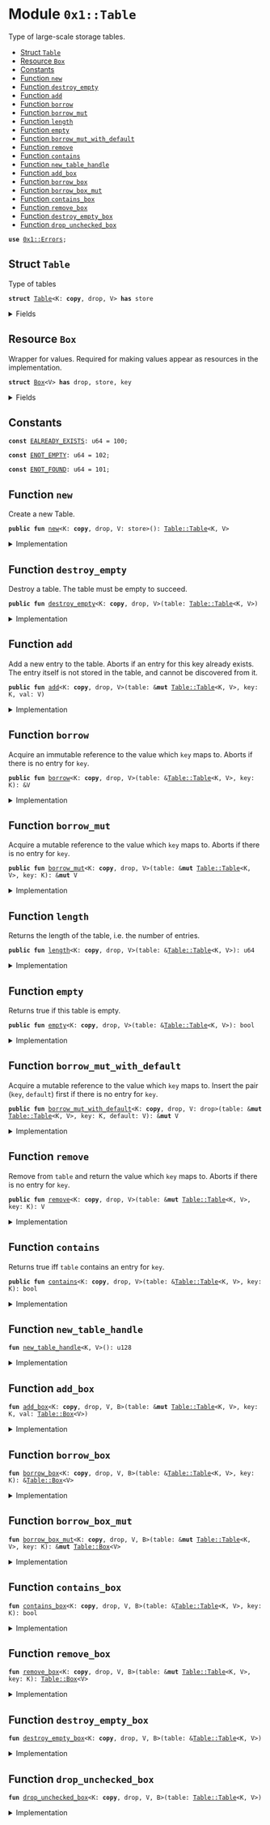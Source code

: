 
<a name="0x1_Table"></a>

# Module `0x1::Table`

Type of large-scale storage tables.


-  [Struct `Table`](#0x1_Table_Table)
-  [Resource `Box`](#0x1_Table_Box)
-  [Constants](#@Constants_0)
-  [Function `new`](#0x1_Table_new)
-  [Function `destroy_empty`](#0x1_Table_destroy_empty)
-  [Function `add`](#0x1_Table_add)
-  [Function `borrow`](#0x1_Table_borrow)
-  [Function `borrow_mut`](#0x1_Table_borrow_mut)
-  [Function `length`](#0x1_Table_length)
-  [Function `empty`](#0x1_Table_empty)
-  [Function `borrow_mut_with_default`](#0x1_Table_borrow_mut_with_default)
-  [Function `remove`](#0x1_Table_remove)
-  [Function `contains`](#0x1_Table_contains)
-  [Function `new_table_handle`](#0x1_Table_new_table_handle)
-  [Function `add_box`](#0x1_Table_add_box)
-  [Function `borrow_box`](#0x1_Table_borrow_box)
-  [Function `borrow_box_mut`](#0x1_Table_borrow_box_mut)
-  [Function `contains_box`](#0x1_Table_contains_box)
-  [Function `remove_box`](#0x1_Table_remove_box)
-  [Function `destroy_empty_box`](#0x1_Table_destroy_empty_box)
-  [Function `drop_unchecked_box`](#0x1_Table_drop_unchecked_box)


<pre><code><b>use</b> <a href="Errors.md#0x1_Errors">0x1::Errors</a>;
</code></pre>



<a name="0x1_Table_Table"></a>

## Struct `Table`

Type of tables


<pre><code><b>struct</b> <a href="Table.md#0x1_Table">Table</a>&lt;K: <b>copy</b>, drop, V&gt; <b>has</b> store
</code></pre>



<details>
<summary>Fields</summary>


<dl>
<dt>
<code>handle: u128</code>
</dt>
<dd>

</dd>
<dt>
<code>length: u64</code>
</dt>
<dd>

</dd>
</dl>


</details>

<a name="0x1_Table_Box"></a>

## Resource `Box`

Wrapper for values. Required for making values appear as resources in the implementation.


<pre><code><b>struct</b> <a href="Table.md#0x1_Table_Box">Box</a>&lt;V&gt; <b>has</b> drop, store, key
</code></pre>



<details>
<summary>Fields</summary>


<dl>
<dt>
<code>val: V</code>
</dt>
<dd>

</dd>
</dl>


</details>

<a name="@Constants_0"></a>

## Constants


<a name="0x1_Table_EALREADY_EXISTS"></a>



<pre><code><b>const</b> <a href="Table.md#0x1_Table_EALREADY_EXISTS">EALREADY_EXISTS</a>: u64 = 100;
</code></pre>



<a name="0x1_Table_ENOT_EMPTY"></a>



<pre><code><b>const</b> <a href="Table.md#0x1_Table_ENOT_EMPTY">ENOT_EMPTY</a>: u64 = 102;
</code></pre>



<a name="0x1_Table_ENOT_FOUND"></a>



<pre><code><b>const</b> <a href="Table.md#0x1_Table_ENOT_FOUND">ENOT_FOUND</a>: u64 = 101;
</code></pre>



<a name="0x1_Table_new"></a>

## Function `new`

Create a new Table.


<pre><code><b>public</b> <b>fun</b> <a href="Table.md#0x1_Table_new">new</a>&lt;K: <b>copy</b>, drop, V: store&gt;(): <a href="Table.md#0x1_Table_Table">Table::Table</a>&lt;K, V&gt;
</code></pre>



<details>
<summary>Implementation</summary>


<pre><code><b>public</b> <b>fun</b> <a href="Table.md#0x1_Table_new">new</a>&lt;K: <b>copy</b> + drop, V: store&gt;(): <a href="Table.md#0x1_Table">Table</a>&lt;K, V&gt; {
    <a href="Table.md#0x1_Table">Table</a>{
        handle: <a href="Table.md#0x1_Table_new_table_handle">new_table_handle</a>&lt;K, V&gt;(),
        length: 0,
    }
}
</code></pre>



</details>

<a name="0x1_Table_destroy_empty"></a>

## Function `destroy_empty`

Destroy a table. The table must be empty to succeed.


<pre><code><b>public</b> <b>fun</b> <a href="Table.md#0x1_Table_destroy_empty">destroy_empty</a>&lt;K: <b>copy</b>, drop, V&gt;(table: <a href="Table.md#0x1_Table_Table">Table::Table</a>&lt;K, V&gt;)
</code></pre>



<details>
<summary>Implementation</summary>


<pre><code><b>public</b> <b>fun</b> <a href="Table.md#0x1_Table_destroy_empty">destroy_empty</a>&lt;K: <b>copy</b> + drop, V&gt;(table: <a href="Table.md#0x1_Table">Table</a>&lt;K, V&gt;) {
    <b>assert</b>!(table.length == 0, <a href="Errors.md#0x1_Errors_invalid_state">Errors::invalid_state</a>(<a href="Table.md#0x1_Table_ENOT_EMPTY">ENOT_EMPTY</a>));
    <a href="Table.md#0x1_Table_destroy_empty_box">destroy_empty_box</a>&lt;K, V, <a href="Table.md#0x1_Table_Box">Box</a>&lt;V&gt;&gt;(&table);
    <a href="Table.md#0x1_Table_drop_unchecked_box">drop_unchecked_box</a>&lt;K, V, <a href="Table.md#0x1_Table_Box">Box</a>&lt;V&gt;&gt;(table)
}
</code></pre>



</details>

<a name="0x1_Table_add"></a>

## Function `add`

Add a new entry to the table. Aborts if an entry for this
key already exists. The entry itself is not stored in the
table, and cannot be discovered from it.


<pre><code><b>public</b> <b>fun</b> <a href="Table.md#0x1_Table_add">add</a>&lt;K: <b>copy</b>, drop, V&gt;(table: &<b>mut</b> <a href="Table.md#0x1_Table_Table">Table::Table</a>&lt;K, V&gt;, key: K, val: V)
</code></pre>



<details>
<summary>Implementation</summary>


<pre><code><b>public</b> <b>fun</b> <a href="Table.md#0x1_Table_add">add</a>&lt;K: <b>copy</b> + drop, V&gt;(table: &<b>mut</b> <a href="Table.md#0x1_Table">Table</a>&lt;K, V&gt;, key: K, val: V) {
    <a href="Table.md#0x1_Table_add_box">add_box</a>&lt;K, V, <a href="Table.md#0x1_Table_Box">Box</a>&lt;V&gt;&gt;(table, key, <a href="Table.md#0x1_Table_Box">Box</a>{val});
    table.length = table.length + 1
}
</code></pre>



</details>

<a name="0x1_Table_borrow"></a>

## Function `borrow`

Acquire an immutable reference to the value which <code>key</code> maps to.
Aborts if there is no entry for <code>key</code>.


<pre><code><b>public</b> <b>fun</b> <a href="Table.md#0x1_Table_borrow">borrow</a>&lt;K: <b>copy</b>, drop, V&gt;(table: &<a href="Table.md#0x1_Table_Table">Table::Table</a>&lt;K, V&gt;, key: K): &V
</code></pre>



<details>
<summary>Implementation</summary>


<pre><code><b>public</b> <b>fun</b> <a href="Table.md#0x1_Table_borrow">borrow</a>&lt;K: <b>copy</b> + drop, V&gt;(table: &<a href="Table.md#0x1_Table">Table</a>&lt;K, V&gt;, key: K): &V {
    &<a href="Table.md#0x1_Table_borrow_box">borrow_box</a>&lt;K, V, <a href="Table.md#0x1_Table_Box">Box</a>&lt;V&gt;&gt;(table, key).val
}
</code></pre>



</details>

<a name="0x1_Table_borrow_mut"></a>

## Function `borrow_mut`

Acquire a mutable reference to the value which <code>key</code> maps to.
Aborts if there is no entry for <code>key</code>.


<pre><code><b>public</b> <b>fun</b> <a href="Table.md#0x1_Table_borrow_mut">borrow_mut</a>&lt;K: <b>copy</b>, drop, V&gt;(table: &<b>mut</b> <a href="Table.md#0x1_Table_Table">Table::Table</a>&lt;K, V&gt;, key: K): &<b>mut</b> V
</code></pre>



<details>
<summary>Implementation</summary>


<pre><code><b>public</b> <b>fun</b> <a href="Table.md#0x1_Table_borrow_mut">borrow_mut</a>&lt;K: <b>copy</b> + drop, V&gt;(table: &<b>mut</b> <a href="Table.md#0x1_Table">Table</a>&lt;K, V&gt;, key: K): &<b>mut</b> V {
    &<b>mut</b> <a href="Table.md#0x1_Table_borrow_box_mut">borrow_box_mut</a>&lt;K, V, <a href="Table.md#0x1_Table_Box">Box</a>&lt;V&gt;&gt;(table, key).val
}
</code></pre>



</details>

<a name="0x1_Table_length"></a>

## Function `length`

Returns the length of the table, i.e. the number of entries.


<pre><code><b>public</b> <b>fun</b> <a href="Table.md#0x1_Table_length">length</a>&lt;K: <b>copy</b>, drop, V&gt;(table: &<a href="Table.md#0x1_Table_Table">Table::Table</a>&lt;K, V&gt;): u64
</code></pre>



<details>
<summary>Implementation</summary>


<pre><code><b>public</b> <b>fun</b> <a href="Table.md#0x1_Table_length">length</a>&lt;K: <b>copy</b> + drop, V&gt;(table: &<a href="Table.md#0x1_Table">Table</a>&lt;K, V&gt;): u64 {
    table.length
}
</code></pre>



</details>

<a name="0x1_Table_empty"></a>

## Function `empty`

Returns true if this table is empty.


<pre><code><b>public</b> <b>fun</b> <a href="Table.md#0x1_Table_empty">empty</a>&lt;K: <b>copy</b>, drop, V&gt;(table: &<a href="Table.md#0x1_Table_Table">Table::Table</a>&lt;K, V&gt;): bool
</code></pre>



<details>
<summary>Implementation</summary>


<pre><code><b>public</b> <b>fun</b> <a href="Table.md#0x1_Table_empty">empty</a>&lt;K: <b>copy</b> + drop, V&gt;(table: &<a href="Table.md#0x1_Table">Table</a>&lt;K, V&gt;): bool {
    table.length == 0
}
</code></pre>



</details>

<a name="0x1_Table_borrow_mut_with_default"></a>

## Function `borrow_mut_with_default`

Acquire a mutable reference to the value which <code>key</code> maps to.
Insert the pair (<code>key</code>, <code>default</code>) first if there is no entry for <code>key</code>.


<pre><code><b>public</b> <b>fun</b> <a href="Table.md#0x1_Table_borrow_mut_with_default">borrow_mut_with_default</a>&lt;K: <b>copy</b>, drop, V: drop&gt;(table: &<b>mut</b> <a href="Table.md#0x1_Table_Table">Table::Table</a>&lt;K, V&gt;, key: K, default: V): &<b>mut</b> V
</code></pre>



<details>
<summary>Implementation</summary>


<pre><code><b>public</b> <b>fun</b> <a href="Table.md#0x1_Table_borrow_mut_with_default">borrow_mut_with_default</a>&lt;K: <b>copy</b> + drop, V: drop&gt;(table: &<b>mut</b> <a href="Table.md#0x1_Table">Table</a>&lt;K, V&gt;, key: K, default: V): &<b>mut</b> V {
    <b>if</b> (!<a href="Table.md#0x1_Table_contains">contains</a>(table, <b>copy</b> key)) {
        <a href="Table.md#0x1_Table_add">add</a>(table, <b>copy</b> key, default)
    };
    <a href="Table.md#0x1_Table_borrow_mut">borrow_mut</a>(table, key)
}
</code></pre>



</details>

<a name="0x1_Table_remove"></a>

## Function `remove`

Remove from <code>table</code> and return the value which <code>key</code> maps to.
Aborts if there is no entry for <code>key</code>.


<pre><code><b>public</b> <b>fun</b> <a href="Table.md#0x1_Table_remove">remove</a>&lt;K: <b>copy</b>, drop, V&gt;(table: &<b>mut</b> <a href="Table.md#0x1_Table_Table">Table::Table</a>&lt;K, V&gt;, key: K): V
</code></pre>



<details>
<summary>Implementation</summary>


<pre><code><b>public</b> <b>fun</b> <a href="Table.md#0x1_Table_remove">remove</a>&lt;K: <b>copy</b> + drop, V&gt;(table: &<b>mut</b> <a href="Table.md#0x1_Table">Table</a>&lt;K, V&gt;, key: K): V {
    <b>let</b> <a href="Table.md#0x1_Table_Box">Box</a>{val} = <a href="Table.md#0x1_Table_remove_box">remove_box</a>&lt;K, V, <a href="Table.md#0x1_Table_Box">Box</a>&lt;V&gt;&gt;(table, key);
    table.length = table.length - 1;
    val
}
</code></pre>



</details>

<a name="0x1_Table_contains"></a>

## Function `contains`

Returns true iff <code>table</code> contains an entry for <code>key</code>.


<pre><code><b>public</b> <b>fun</b> <a href="Table.md#0x1_Table_contains">contains</a>&lt;K: <b>copy</b>, drop, V&gt;(table: &<a href="Table.md#0x1_Table_Table">Table::Table</a>&lt;K, V&gt;, key: K): bool
</code></pre>



<details>
<summary>Implementation</summary>


<pre><code><b>public</b> <b>fun</b> <a href="Table.md#0x1_Table_contains">contains</a>&lt;K: <b>copy</b> + drop, V&gt;(table: &<a href="Table.md#0x1_Table">Table</a>&lt;K, V&gt;, key: K): bool {
    <a href="Table.md#0x1_Table_contains_box">contains_box</a>&lt;K, V, <a href="Table.md#0x1_Table_Box">Box</a>&lt;V&gt;&gt;(table, key)
}
</code></pre>



</details>

<a name="0x1_Table_new_table_handle"></a>

## Function `new_table_handle`



<pre><code><b>fun</b> <a href="Table.md#0x1_Table_new_table_handle">new_table_handle</a>&lt;K, V&gt;(): u128
</code></pre>



<details>
<summary>Implementation</summary>


<pre><code><b>native</b> <b>fun</b> <a href="Table.md#0x1_Table_new_table_handle">new_table_handle</a>&lt;K, V&gt;(): u128;
</code></pre>



</details>

<a name="0x1_Table_add_box"></a>

## Function `add_box`



<pre><code><b>fun</b> <a href="Table.md#0x1_Table_add_box">add_box</a>&lt;K: <b>copy</b>, drop, V, B&gt;(table: &<b>mut</b> <a href="Table.md#0x1_Table_Table">Table::Table</a>&lt;K, V&gt;, key: K, val: <a href="Table.md#0x1_Table_Box">Table::Box</a>&lt;V&gt;)
</code></pre>



<details>
<summary>Implementation</summary>


<pre><code><b>native</b> <b>fun</b> <a href="Table.md#0x1_Table_add_box">add_box</a>&lt;K: <b>copy</b> + drop, V, B&gt;(table: &<b>mut</b> <a href="Table.md#0x1_Table">Table</a>&lt;K, V&gt;, key: K, val: <a href="Table.md#0x1_Table_Box">Box</a>&lt;V&gt;);
</code></pre>



</details>

<a name="0x1_Table_borrow_box"></a>

## Function `borrow_box`



<pre><code><b>fun</b> <a href="Table.md#0x1_Table_borrow_box">borrow_box</a>&lt;K: <b>copy</b>, drop, V, B&gt;(table: &<a href="Table.md#0x1_Table_Table">Table::Table</a>&lt;K, V&gt;, key: K): &<a href="Table.md#0x1_Table_Box">Table::Box</a>&lt;V&gt;
</code></pre>



<details>
<summary>Implementation</summary>


<pre><code><b>native</b> <b>fun</b> <a href="Table.md#0x1_Table_borrow_box">borrow_box</a>&lt;K: <b>copy</b> + drop, V, B&gt;(table: &<a href="Table.md#0x1_Table">Table</a>&lt;K, V&gt;, key: K): &<a href="Table.md#0x1_Table_Box">Box</a>&lt;V&gt;;
</code></pre>



</details>

<a name="0x1_Table_borrow_box_mut"></a>

## Function `borrow_box_mut`



<pre><code><b>fun</b> <a href="Table.md#0x1_Table_borrow_box_mut">borrow_box_mut</a>&lt;K: <b>copy</b>, drop, V, B&gt;(table: &<b>mut</b> <a href="Table.md#0x1_Table_Table">Table::Table</a>&lt;K, V&gt;, key: K): &<b>mut</b> <a href="Table.md#0x1_Table_Box">Table::Box</a>&lt;V&gt;
</code></pre>



<details>
<summary>Implementation</summary>


<pre><code><b>native</b> <b>fun</b> <a href="Table.md#0x1_Table_borrow_box_mut">borrow_box_mut</a>&lt;K: <b>copy</b> + drop, V, B&gt;(table: &<b>mut</b> <a href="Table.md#0x1_Table">Table</a>&lt;K, V&gt;, key: K): &<b>mut</b> <a href="Table.md#0x1_Table_Box">Box</a>&lt;V&gt;;
</code></pre>



</details>

<a name="0x1_Table_contains_box"></a>

## Function `contains_box`



<pre><code><b>fun</b> <a href="Table.md#0x1_Table_contains_box">contains_box</a>&lt;K: <b>copy</b>, drop, V, B&gt;(table: &<a href="Table.md#0x1_Table_Table">Table::Table</a>&lt;K, V&gt;, key: K): bool
</code></pre>



<details>
<summary>Implementation</summary>


<pre><code><b>native</b> <b>fun</b> <a href="Table.md#0x1_Table_contains_box">contains_box</a>&lt;K: <b>copy</b> + drop, V, B&gt;(table: &<a href="Table.md#0x1_Table">Table</a>&lt;K, V&gt;, key: K): bool;
</code></pre>



</details>

<a name="0x1_Table_remove_box"></a>

## Function `remove_box`



<pre><code><b>fun</b> <a href="Table.md#0x1_Table_remove_box">remove_box</a>&lt;K: <b>copy</b>, drop, V, B&gt;(table: &<b>mut</b> <a href="Table.md#0x1_Table_Table">Table::Table</a>&lt;K, V&gt;, key: K): <a href="Table.md#0x1_Table_Box">Table::Box</a>&lt;V&gt;
</code></pre>



<details>
<summary>Implementation</summary>


<pre><code><b>native</b> <b>fun</b> <a href="Table.md#0x1_Table_remove_box">remove_box</a>&lt;K: <b>copy</b> + drop, V, B&gt;(table: &<b>mut</b> <a href="Table.md#0x1_Table">Table</a>&lt;K, V&gt;, key: K): <a href="Table.md#0x1_Table_Box">Box</a>&lt;V&gt;;
</code></pre>



</details>

<a name="0x1_Table_destroy_empty_box"></a>

## Function `destroy_empty_box`



<pre><code><b>fun</b> <a href="Table.md#0x1_Table_destroy_empty_box">destroy_empty_box</a>&lt;K: <b>copy</b>, drop, V, B&gt;(table: &<a href="Table.md#0x1_Table_Table">Table::Table</a>&lt;K, V&gt;)
</code></pre>



<details>
<summary>Implementation</summary>


<pre><code><b>native</b> <b>fun</b> <a href="Table.md#0x1_Table_destroy_empty_box">destroy_empty_box</a>&lt;K: <b>copy</b> + drop, V, B&gt;(table: &<a href="Table.md#0x1_Table">Table</a>&lt;K, V&gt;);
</code></pre>



</details>

<a name="0x1_Table_drop_unchecked_box"></a>

## Function `drop_unchecked_box`



<pre><code><b>fun</b> <a href="Table.md#0x1_Table_drop_unchecked_box">drop_unchecked_box</a>&lt;K: <b>copy</b>, drop, V, B&gt;(table: <a href="Table.md#0x1_Table_Table">Table::Table</a>&lt;K, V&gt;)
</code></pre>



<details>
<summary>Implementation</summary>


<pre><code><b>native</b> <b>fun</b> <a href="Table.md#0x1_Table_drop_unchecked_box">drop_unchecked_box</a>&lt;K: <b>copy</b> + drop, V, B&gt;(table: <a href="Table.md#0x1_Table">Table</a>&lt;K, V&gt;);
</code></pre>



</details>
